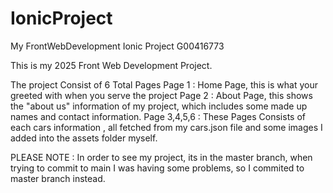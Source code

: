 # IonicProject
My FrontWebDevelopment Ionic Project G00416773

This is my 2025 Front Web Development Project.

The project Consist of 6 Total Pages
Page 1 : Home Page, this is what your greeted with when you serve the project
Page 2 : About Page, this shows the "about us" information of my project, which includes some made up names and contact information.
Page 3,4,5,6 : These Pages Consists of each cars information , all fetched from my cars.json file and some images I added into the assets folder myself.


PLEASE NOTE : In order to see my project, its in the master branch, when trying to commit to main I was having some problems, so I commited to master branch instead.
